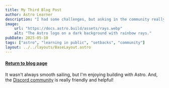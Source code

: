 ```yaml
---
title: My Third Blog Post
author: Astro Learner
description: "I had some challenges, but asking in the community really helped!"
image:
    url: "https://docs.astro.build/assets/rays.webp"
    alt: "The Astro logo on a dark background with rainbow rays."
pubDate: 2025-05-10
tags: ["astro", "learning in public", "setbacks", "community"]
layout: ../../layouts/BaseLayout.astro
---
```

#### [Return to blog page](../blog)

It wasn't always smooth sailing, but I'm enjoying building with Astro. And, the [Discord community](https://astro.build/chat) is really friendly and helpful!